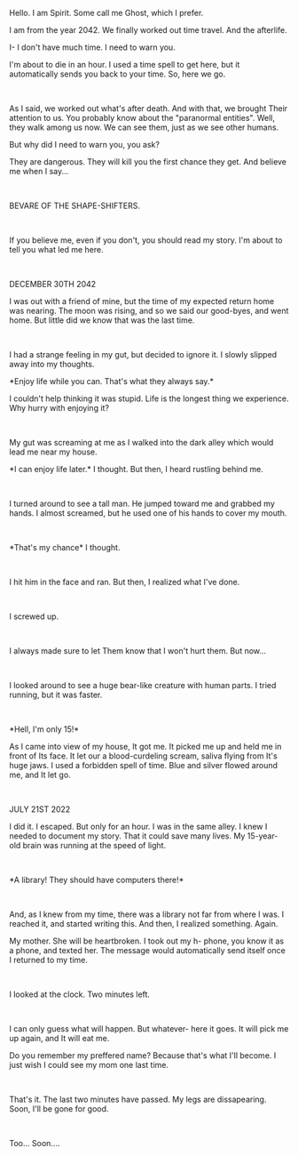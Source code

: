 Hello. I am Spirit. Some call me Ghost, which I prefer.

I am from the year 2042. We finally worked out time travel. And the afterlife.

I- I don't have much time. I need to warn you.

I'm about to die in an hour. I used a time spell to get here, but it automatically sends you back to your time. So, here we go.

&#x200B;

As I said, we worked out what's after death. And with that, we brought Their attention to us. You probably know about the "paranormal entities". Well, they walk among us now. We can see them, just as we see other humans.

But why did I need to warn you, you ask?

They are dangerous. They will kill you the first chance they get. And believe me when I say...

&#x200B;

BEVARE OF THE SHAPE-SHIFTERS.

&#x200B;

If you believe me, even if you don't, you should read my story. I'm about to tell you what led me here.

&#x200B;

DECEMBER 30TH 2042

I was out with a friend of mine, but the time of my expected return home was nearing. The moon was rising, and so we said our good-byes, and went home. But little did we know that was the last time.

&#x200B;

I had a strange feeling in my gut, but decided to ignore it. I slowly slipped away into my thoughts.

\*Enjoy life while you can. That's what they always say.\*

I couldn't help thinking it was stupid. Life is the longest thing we experience. Why hurry with enjoying it?

&#x200B;

My gut was screaming at me as I walked into the dark alley which would lead me near my house.

\*I can enjoy life later.\* I thought. But then, I heard rustling behind me.

&#x200B;

I turned around to see a tall man. He jumped toward me and grabbed my hands. I almost screamed, but he used one of his hands to cover my mouth.

&#x200B;

\*That's my chance\* I thought.

&#x200B;

I hit him in the face and ran. But then, I realized what I've done.

&#x200B;

I screwed up.

&#x200B;

I always made sure to let Them know that I won't hurt them. But now...

&#x200B;

I looked around to see a huge bear-like creature with human parts. I tried running, but it was faster.

&#x200B;

\*Hell, I'm only 15!\*

As I came into view of my house, It got me. It picked me up and held me in front of Its face. It let our a blood-curdeling scream, saliva flying from It's huge jaws. I used a forbidden spell of time. Blue and silver flowed around me, and It let go.

&#x200B;

JULY 21ST 2022

I did it. I escaped. But only for an hour. I was in the same alley. I knew I needed to document my story. That it could save many lives. My 15-year-old brain was running at the speed of light. 

&#x200B;

\*A library! They should have computers there!\*

&#x200B;

And, as I knew from my time, there was a library not far from where I was. I reached it, and started writing this. And then, I realized something. Again.

My mother. She will be heartbroken. I took out my h- phone, you know it as a phone, and texted her. The message would automatically send itself once I returned to my time.

&#x200B;

I looked at the clock. Two minutes left.

&#x200B;

I can only guess what will happen. But whatever- here it goes. It will pick me up again, and It  will eat me.  


Do you remember my preffered name? Because that's what I'll become. I just wish I could see my mom one last time.

&#x200B;

That's it. The last two minutes have passed. My legs are dissapearing. Soon, I'll be gone for good.

&#x200B;

Too... Soon....
